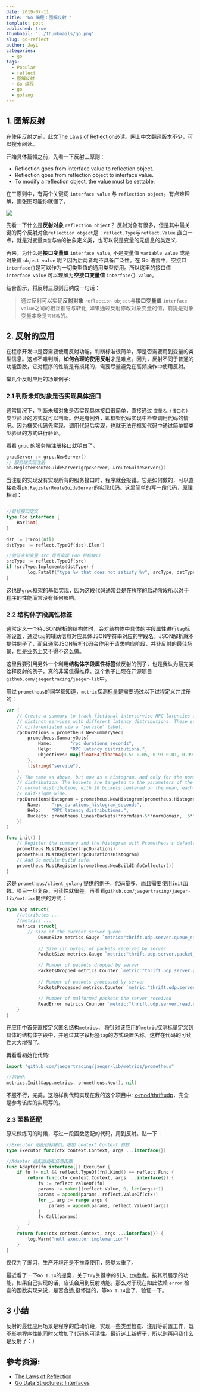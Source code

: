 ```yaml
---
date: 2019-07-11
title: 'Go 编程：图解反射 '
template: post
published: true
thumbnail: '../thumbnails/go.png'
slug: go-reflect
author: JayL
categories:
  - go
tags:
  - Popular	
  - reflect
  - 图解反射
  - Go 编程
  - go
  - golang
---
```


## 1. 图解反射

在使用反射之前，此文[The Laws of Reflection](https://blog.golang.org/laws-of-reflection)必读。网上中文翻译版本不少，可以搜索阅读。

开始具体篇幅之前，先看一下反射三原则：

- Reflection goes from interface value to reflection object.
- Reflection goes from reflection object to interface value.
- To modify a reflection object, the value must be settable.

在三原则中，有两个关键词 `interface value` 与 `reflection object`。有点难理解，画张图可能你就懂了。

![](../images/reflect.png)

先看一下什么是**反射对象** `reflection object`？ 反射对象有很多，但是其中最关键的两个反射对象`reflection object`是：`reflect.Type`与`reflect.Value`.直白一点，就是对变量`类型`与`值`的抽象定义类，也可以说是变量的元信息的类定义.

再来，为什么是**接口变量值** `interface value`, 不是变量值 `variable value` 或是对象值 `object value` 呢？因为后两者均不具备广泛性。在 Go 语言中，空接口 `interface{}`是可以作为一切类型值的通用类型使用。所以这里的接口值 `interface value` 可以理解为**空接口变量值** `interface{} value`。

结合图示，将反射三原则归纳成一句话：

> 通过反射可以实现**反射对象** `reflection object`与**接口变量值** `interface value`之间的相互推导与转化, 如果通过反射修改对象变量的值，前提是对象变量本身是`可修改`的。

## 2. 反射的应用

在程序开发中是否需要使用反射功能，判断标准很简单，即是否需要用到变量的类型信息。这点不难判断，**如何合理的使用反射**才是难点。因为，反射不同于普通的功能函数，它对程序的性能是有损耗的，需要尽量避免在高频操作中使用反射。

举几个反射应用的场景例子:

### 2.1 判断未知对象是否实现具体接口

通常情况下，判断未知对象是否实现具体接口很简单，直接通过 `变量名.(接口名)` 类型验证的方式就可以判断。但是有例外，即框架代码实现中检查调用代码的情况。因为框架代码先实现，调用代码后实现，也就无法在框架代码中通过简单额类型验证的方式进行验证。

看看 `grpc` 的服务端注册接口就明白了。

````go
grpcServer := grpc.NewServer()
// 服务端实现注册
pb.RegisterRouteGuideServer(grpcServer, &routeGuideServer{})
````
当注册的实现没有实现所有的服务接口时，程序就会报错。它是如何做的，可以直接查看`pb.RegisterRouteGuideServer`的实现代码。这里简单的写一段代码，原理相同：

````go

//目标接口定义
type Foo interface {
	Bar(int)
}
  
dst := (*Foo)(nil)
dstType := reflect.TypeOf(dst).Elem()

//验证未知变量 src 是否实现 Foo 目标接口
srcType := reflect.TypeOf(src)
if !srcType.Implements(dstType) {
		log.Fatalf("type %v that does not satisfy %v", srcType, dstType)
}
````

这也是`grpc`框架的基础实现，因为这段代码通常会是在程序的启动阶段所以对于程序的性能而言没有任何影响。

### 2.2 结构体字段属性标签

通常定义一个待JSON解析的结构体时，会对结构体中具体的字段属性进行`tag`标签设置，通过`tag`的辅助信息对应具体JSON字符串对应的字段名。JSON解析就不提供例子了，而且通常JSON解析代码会作用于请求响应阶段，并非反射的最佳场景，但是业务上又不得不这么做。

这里我要引用另外一个利用**结构体字段属性标签**做反射的例子，也是我认为最完美诠释反射的例子，真的非常值得推荐。这个例子出现在开源项目`github.com/jaegertracing/jaeger-lib`中。

用过 `prometheus`的同学都知道，`metric`探测标量是需要通过以下过程定义并注册的：

````go
var (
	// Create a summary to track fictional interservice RPC latencies for three
	// distinct services with different latency distributions. These services are
	// differentiated via a "service" label.
	rpcDurations = prometheus.NewSummaryVec(
		prometheus.SummaryOpts{
			Name:       "rpc_durations_seconds",
			Help:       "RPC latency distributions.",
			Objectives: map[float64]float64{0.5: 0.05, 0.9: 0.01, 0.99: 0.001},
		},
		[]string{"service"},
	)
	// The same as above, but now as a histogram, and only for the normal
	// distribution. The buckets are targeted to the parameters of the
	// normal distribution, with 20 buckets centered on the mean, each
	// half-sigma wide.
	rpcDurationsHistogram = prometheus.NewHistogram(prometheus.HistogramOpts{
		Name:    "rpc_durations_histogram_seconds",
		Help:    "RPC latency distributions.",
		Buckets: prometheus.LinearBuckets(*normMean-5**normDomain, .5**normDomain, 20),
	})
)

func init() {
	// Register the summary and the histogram with Prometheus's default registry.
	prometheus.MustRegister(rpcDurations)
	prometheus.MustRegister(rpcDurationsHistogram)
	// Add Go module build info.
	prometheus.MustRegister(prometheus.NewBuildInfoCollector())
}

````

这是 `prometheus/client_golang` 提供的例子，代码量多，而且需要使用`init`函数。项目一旦复杂，可读性就很差。再看看`github.com/jaegertracing/jaeger-lib/metrics`提供的方式：

````go
type App struct{
    //attributes ...
    //metrics ...
    metrics struct{
        // Size of the current server queue
    		QueueSize metrics.Gauge `metric:"thrift.udp.server.queue_size"`
    
    		// Size (in bytes) of packets received by server
    		PacketSize metrics.Gauge `metric:"thrift.udp.server.packet_size"`
    
    		// Number of packets dropped by server
    		PacketsDropped metrics.Counter `metric:"thrift.udp.server.packets.dropped"`
    
    		// Number of packets processed by server
    		PacketsProcessed metrics.Counter `metric:"thrift.udp.server.packets.processed"`
    
    		// Number of malformed packets the server received
    		ReadError metrics.Counter `metric:"thrift.udp.server.read.errors"`
    }
}
````

在应用中首先直接定义匿名结构`metrics`， 将针对该应用的`metric`探测标量定义到具体的结构体字段中，并通过其字段标签`tag`的方式设置名称。这样在代码的可读性大大增强了。

再看看初始化代码:

````go
import "github.com/jaegertracing/jaeger-lib/metrics/prometheus"

//初始化
metrics.Init(&app.metrics, prometheus.New(), nil)
````

不服不行，完美。这段样例代码实现在我的这个项目中: [x-mod/thriftudp](https://github.com/x-mod/thriftudp)，完全是参考该库的实现写的。


### 2.3 函数适配

原来做练习的时候，写过一段函数适配的代码，用到反射。贴一下：

````go
//Executor 适配目标接口，增加 context.Context 参数
type Executor func(ctx context.Context, args ...interface{})

//Adapter 适配器适配任意函数
func Adapter(fn interface{}) Executor {
	if fn != nil && reflect.TypeOf(fn).Kind() == reflect.Func {
		return func(ctx context.Context, args ...interface{}) {
			fv := reflect.ValueOf(fn)
			params := make([]reflect.Value, 0, len(args)+1)
			params = append(params, reflect.ValueOf(ctx))
			for _, arg := range args {
				params = append(params, reflect.ValueOf(arg))
			}
			fv.Call(params)
		}
	}
	return func(ctx context.Context, args ...interface{}) {
		log.Warn("null executor implemention")
	}
}
````
仅仅为了练习，生产环境还是不推荐使用，感觉太重了。

最近看了一下`Go 1.14`的提案，关于`try`关键字的引入, [try参考](https://golang.org/design/32437-try-builtin)。按其所展示的功能，如果自己实现的话，应该会用到反射功能。那么对于现在如此依赖 `error` 检查的函数实现来说，是否合适,挺怀疑的，等`Go 1.14`出了，验证一下。

## 3 小结

反射的最佳应用场景是程序的启动阶段，实现一些类型检查、注册等前置工作，既不影响程序性能同时又增加了代码的可读性。最近迷上新裤子，所以别再问我什么是反射了：）

## 参考资源:

- [The Laws of Reflection](https://blog.golang.org/laws-of-reflection)
- [Go Data Structures: Interfaces](https://research.swtch.com/interfaces)